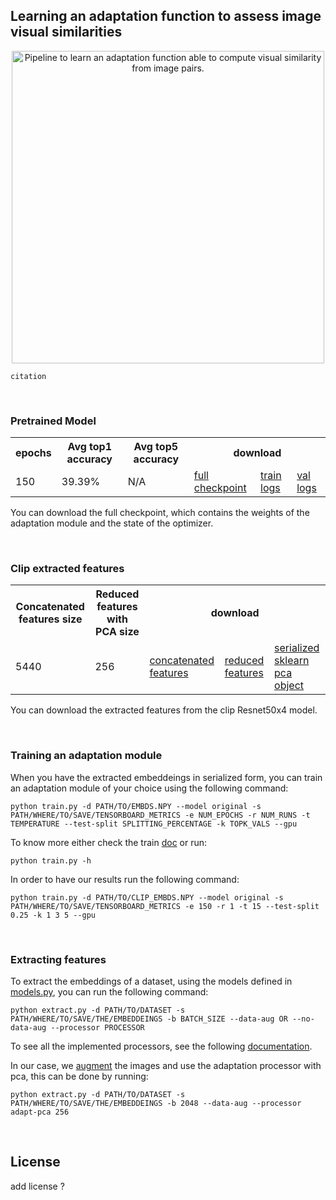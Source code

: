 ## Learning an adaptation function to assess image visual similarities

<p align="center">
  <img width="500" alt="Pipeline to learn an adaptation function able to compute visual similarity from image pairs."
                   src="https://user-images.githubusercontent.com/18449334/120085500-03da3380-c0d9-11eb-8cf8-aaf54d399a66.png">
</p>

```
citation
```

<br>

### Pretrained Model

<table>
  <tr>
    <th>epochs</th>
    <th>Avg top1 accuracy</th>
    <th>Avg top5 accuracy</th>
    <th colspan="3">download</th>
  </tr>
  <tr>
    <td>150</td>
    <td>39.39%</td>
    <td>N/A</td>
    <td><a href="#">full checkpoint</a></td>
    <td><a href="#">train logs</a></td>
    <td><a href="#">val logs</a></td>
  </tr>
</table>

You can download the full checkpoint, which contains the weights of the adaptation module and the state of the optimizer.

<br>

### Clip extracted features

<table>
  <tr>
    <th>Concatenated features size</th>
    <th>Reduced features with PCA size</th>
    <th colspan="3">download</th>
  </tr>
  <tr>
    <td>5440</td>
    <td>256</td>
    <td><a href="#">concatenated features</a></td>
    <td><a href="#">reduced features</a></td>
    <td><a href="#">serialized sklearn pca object</a></td>
  </tr>
</table>

You can download the extracted features from the clip Resnet50x4 model.

<br>

### Training an adaptation module

When you have the extracted embeddeings in serialized form, you can train an adaptation module of your choice using the following command:

```
python train.py -d PATH/TO/EMBDS.NPY --model original -s PATH/WHERE/TO/SAVE/TENSORBOARD_METRICS -e NUM_EPOCHS -r NUM_RUNS -t TEMPERATURE --test-split SPLITTING_PERCENTAGE -k TOPK_VALS --gpu
```

To know more either check the train [doc](docs/train.html) or run:
```
python train.py -h
```

In order to have our results run the following command:

```
python train.py -d PATH/TO/CLIP_EMBDS.NPY --model original -s PATH/WHERE/TO/SAVE/TENSORBOARD_METRICS -e 150 -r 1 -t 15 --test-split 0.25 -k 1 3 5 --gpu
```

<br>

### Extracting features 

To extract the embeddings of a dataset, using the models defined in [models.py](featuresExtractor/models.py), you can run the following command:

```
python extract.py -d PATH/TO/DATASET -s PATH/WHERE/TO/SAVE/THE/EMBEDDEINGS -b BATCH_SIZE --data-aug OR --no-data-aug --processor PROCESSOR
```

To see all the implemented processors, see the following [documentation](docs/featuresExtractor/processor.html).

In our case, we [augment](featuresExtractor/transforms.py) the images and use the adaptation processor with pca, this can be done by running:

```
python extract.py -d PATH/TO/DATASET -s PATH/WHERE/TO/SAVE/THE/EMBEDDEINGS -b 2048 --data-aug --processor adapt-pca 256
```

<br>

## License

add license ?











<!--
Recent self-supervised architecture [BYOL](https://arxiv.org/pdf/2006.07733.pdf) provide a way to learn representation from only positive pairs of transformation of a single image.
In this project, we would like to investigate the ability of this kind of architecture to learn in the more general _metric learning_ setting from only positive pairs.
Previous works rely on _triplet networks_ or _siamese networks_.
Those architectures need complex mining procedures to create negative triplet for efficient learning.
In some case, the negative samples could not even be doable (eg. because of the compositionality of attributes).
This project could be beneficial and open new perspectives for _metric learning_ in those complicated cases.

## Questions, Ideas & Research Plan

- [ ] Read paper [7, 8] ([SimSiam short video](https://www.youtube.com/watch?v=k-PcMBYQsOY), may help to understand)
- [ ] BYOL like architecture re-implementation (on TLL dataset, on VISAGOLY ?)
- [ ] Do we necessarily need two networks (_online_ and _target_ networks surch as in MoCo or BYOL) to learn from only positive pairs ? Can we only rely on a single network and use the [_batchnorm_ trick](https://generallyintelligent.ai/understanding-self-supervised-contrastive-learning.html) to prevent collapse ?
- [ ] other ? (add other ideas if any)


## References

- [[1](https://arxiv.org/pdf/2006.07733.pdf)] Grill, Jean-Bastien et al. _"Bootstrap Your Own Latent - A New Approach to Self-Supervised Learning."_ Advances in Neural Information Processing Systems. Curran Associates, Inc..
- [[2](https://openreview.net/pdf?id=c5QbJ1zob73)] Yuandong Tian, et al. _"Understanding Self-supervised Learning with Dual Deep Networks."_ (2020).
- [[3](https://arxiv.org/pdf/2010.10241.pdf)] Richemond, Pierre H. et al. _“BYOL works even without batch statistics.”_ ArXiv abs/2010.10241 (2020): n. pag.
- [[4](https://papers.nips.cc/paper/2015/file/45f31d16b1058d586fc3be7207b58053-Paper.pdf)] Sadeghi, Fereshteh et al. _"Visalogy: Answering Visual Analogy Questions."_ Advances in Neural Information Processing Systems. Curran Associates, Inc., 
- [[5](https://openaccess.thecvf.com/content_cvpr_2018_workshops/papers/w39/Rosenfeld_Totally_Looks_Like_CVPR_2018_paper.pdf)] Rosenfeld, Amir et al. _"Totally Looks Like - How Humans Compare, Compared to Machines."_ Proceedings of the IEEE Conference on Computer Vision and Pattern Recognition (CVPR) Workshops.
- [[6](https://www.pnas.org/content/pnas/118/3/e2014196118.full.pdf)] Chengxu Zhuang, et al. _"Unsupervised neural network models of the ventral visual stream"_. Proceedings of the National Academy of Sciences 118. 3(2021): e2014196118.
- [[7](https://arxiv.org/pdf/2011.10566.pdf)] Xinlei Chen, et al. _"Exploring Simple Siamese Representation Learning."_ (2020).
- [[8](https://arxiv.org/pdf/2102.06810.pdf)] Yuandong Tian, et al. _"Understanding self-supervised Learning Dynamics without Contrastive Pairs."_ (2021).


-->
